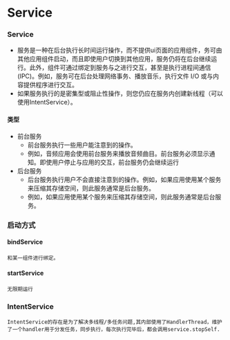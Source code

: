 # Service


### Service
+ 服务是一种在后台执行长时间运行操作，而不提供ui页面的应用组件，务可由其他应用组件启动，而且即使用户切换到其他应用，服务仍将在后台继续运行。此外，组件可通过绑定到服务与之进行交互，甚至是执行进程间通信 (IPC)。例如，服务可在后台处理网络事务、播放音乐，执行文件 I/O 或与内容提供程序进行交互。
+ 如果服务执行的是密集型或阻止性操作，则您仍应在服务内创建新线程（可以使用IntentService）。
#### 类型
+ 前台服务
  + 前台服务执行一些用户能注意到的操作。
  + 例如，音频应用会使用前台服务来播放音频曲目。前台服务必须显示通知。即使用户停止与应用的交互，前台服务仍会继续运行
+ 后台服务
  + 后台服务执行用户不会直接注意到的操作。例如，如果应用使用某个服务来压缩其存储空间，则此服务通常是后台服务。
  + 例如，如果应用使用某个服务来压缩其存储空间，则此服务通常是后台服务。

### 启动方式

#### bindService
    和某一组件进行绑定。 

#### startService
    无限期运行



### IntentService
    IntentService的存在是为了解决多线程/多任务问题,其内部使用了HandlerThread，维护了一个handler用于分发任务，同步执行，每次执行完毕后，都会调用service.stopSelf.

